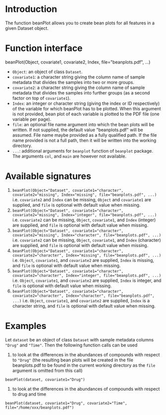 # Introduction #

The function beanPlot allows you to create bean plots for all features in a given Dataset object.


# Function interface #

beanPlot(Object, covariate1, covariate2, Index, file="beanplots.pdf", ...)
  * `Object`: an object of class `Dataset`.
  * `covariate1`: a character string giving the column name of sample metadata that divides the samples into two or more groups.
  * `covariate2`: a character string giving the column name of sample metadata that divides the samples into further groups (as a second factor on top of `covariate1`).
  * `Index`: an integer or character string (giving the index or ID respectively) of the variable for which beanPlot has to be plotted. When this argument is not provided, bean plot of each variable is plotted to the PDF file (one variable per page).
  * `file`: an optional file name argument into which the bean plots will be written. If not supplied, the default value "beanplots.pdf" will be assumed. File name maybe provided as a fully qualified path. If the file name provided is not a full path, then it will be written into the working directory.
  * `...`: additional arguments for `beanplot` function of `beanplot` package. The arguments `col`, and `main` are however not available.

# Available signatures #

  1. `beanPlot(Object="Dataset", covariate1="character", covariate2="missing", Index="missing", file="beanplots.pdf", ...)` i.e. `covariate2` and `Index` can be missing, `Object` and `covariate1` are supplied, and `file` is optional with default value when missing.
  1. `beanPlot(Object="Dataset", covariate1="character", covariate2="missing", Index="integer", file="beanplots.pdf", ...)` i.e. `covariate2` can be missing, `Object`, `covariate1`, and `Index` (integer) are supplied, and `file` is optional with default value when missing.
  1. `beanPlot(Object="Dataset", covariate1="character", covariate2="missing", Index="character", file="beanplots.pdf", ...)` i.e. `covariate2` can be missing, `Object`, `covariate1`, and `Index` (character) are supplied, and `file` is optional with default value when missing.
  1. `beanPlot(Object="Dataset", covariate1="character", covariate2="character", Index="missing", file="beanplots.pdf", ...)` i.e. `Object`, `covariate1`, and `covariate2` are supplied, `Index` is missing, and `file` is optional with default value when missing.
  1. `beanPlot(Object="Dataset", covariate1="character", covariate2="character", Index="integer", file="beanplots.pdf", ...)` i.e. `Object`, `covariate1`, and `covariate2` are supplied, `Index` is integer, and `file` is optional with default value when missing.
  1. `beanPlot(Object="Dataset", covariate1="character", covariate2="character", Index="character", file="beanplots.pdf", ...)` i.e. `Object`, `covariate1`, and `covariate2` are supplied, `Index` is a character string, and `file` is optional with default value when missing.

# Examples #

Let `dataset` be an object of class `Dataset` with sample metadata columns `"Drug"` and `"Time"`. Then the following function calls can be used
  1. to look at the differences in the abundances of compounds with respect to `"Drug"` (the resulting bean plots will be created in the file beanplots.pdf to be found in the current working directory as the `file` argument is omitted from this call)
```
beanPlot(dataset, covariate1="Drug")
```
  1. to look at the differences in the abundances of compounds with respect to drug and time
```
beanPlot(dataset, covariate1="Drug", covariate2="Time", file="/home/xxx/beanplots.pdf")
```